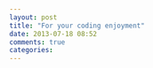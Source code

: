 ```yaml
---
layout: post
title: "For your coding enjoyment"
date: 2013-07-18 08:52
comments: true
categories: 
---
```

